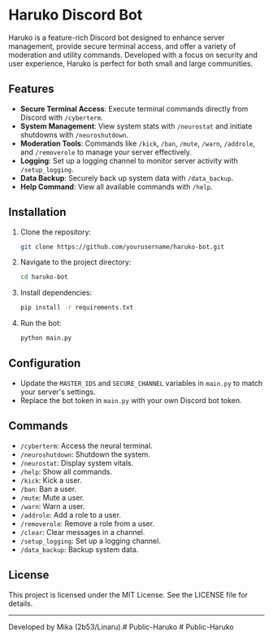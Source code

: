 # Haruko Discord Bot

Haruko is a feature-rich Discord bot designed to enhance server management, provide secure terminal access, and offer a variety of moderation and utility commands. Developed with a focus on security and user experience, Haruko is perfect for both small and large communities.

## Features

- **Secure Terminal Access**: Execute terminal commands directly from Discord with `/cyberterm`.
- **System Management**: View system stats with `/neurostat` and initiate shutdowns with `/neuroshutdown`.
- **Moderation Tools**: Commands like `/kick`, `/ban`, `/mute`, `/warn`, `/addrole`, and `/removerole` to manage your server effectively.
- **Logging**: Set up a logging channel to monitor server activity with `/setup_logging`.
- **Data Backup**: Securely back up system data with `/data_backup`.
- **Help Command**: View all available commands with `/help`.

## Installation

1. Clone the repository:
   ```bash
   git clone https://github.com/yourusername/haruko-bot.git
   ```
2. Navigate to the project directory:
   ```bash
   cd haruko-bot
   ```
3. Install dependencies:
   ```bash
   pip install -r requirements.txt
   ```
4. Run the bot:
   ```bash
   python main.py
   ```

## Configuration

- Update the `MASTER_IDS` and `SECURE_CHANNEL` variables in `main.py` to match your server's settings.
- Replace the bot token in `main.py` with your own Discord bot token.

## Commands

- `/cyberterm`: Access the neural terminal.
- `/neuroshutdown`: Shutdown the system.
- `/neurostat`: Display system vitals.
- `/help`: Show all commands.
- `/kick`: Kick a user.
- `/ban`: Ban a user.
- `/mute`: Mute a user.
- `/warn`: Warn a user.
- `/addrole`: Add a role to a user.
- `/removerole`: Remove a role from a user.
- `/clear`: Clear messages in a channel.
- `/setup_logging`: Set up a logging channel.
- `/data_backup`: Backup system data.

## License

This project is licensed under the MIT License. See the LICENSE file for details.

---

Developed by Mika (2b53/Linaru).#   P u b l i c - H a r u k o  
 #   P u b l i c - H a r u k o  
 